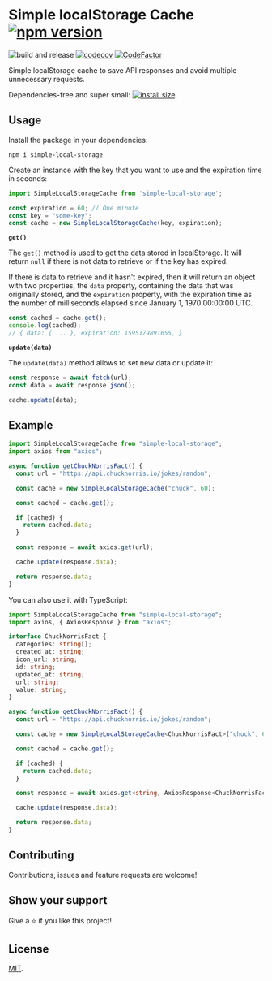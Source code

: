 # Simple localStorage Cache [![npm version](https://badge.fury.io/js/simple-localstorage-cache.svg)](https://www.npmjs.com/package/simple-localstorage-cache)

![build and release](https://github.com/MauricioRobayo/simple-localstorage-cache/workflows/build%20and%20release/badge.svg)
[![codecov](https://codecov.io/gh/MauricioRobayo/simple-localstorage-cache/branch/master/graph/badge.svg)](https://codecov.io/gh/MauricioRobayo/simple-localstorage-cache)
[![CodeFactor](https://www.codefactor.io/repository/github/mauriciorobayo/simple-localstorage-cache/badge)](https://www.codefactor.io/repository/github/mauriciorobayo/simple-localstorage-cache)

Simple localStorage cache to save API responses and avoid multiple unnecessary requests.

Dependencies-free and super small: [![install size](https://packagephobia.now.sh/badge?p=simple-localstorage-cache)](https://packagephobia.now.sh/result?p=simple-localstorage-cache).

## Usage

Install the package in your dependencies:

```
npm i simple-local-storage
```

Create an instance with the key that you want to use and the expiration time in seconds:

```js
import SimpleLocalStorageCache from 'simple-local-storage';

const expiration = 60; // One minute
const key = "some-key"; 
const cache = new SimpleLocalStorageCache(key, expiration);
```

**`get()`**

The `get()` method is used to get the data stored in localStorage. It will return `null` if there is not data to retrieve or if the key has expired.

If there is data to retrieve and it hasn't expired, then it will return an object with two properties, the `data` property, containing the data that was originally stored, and the `expiration` property, with the expiration time as the number of milliseconds elapsed since January 1, 1970 00:00:00 UTC.

```js
const cached = cache.get();
console.log(cached);
// { data: { ... }, expiration: 1595179891655, }
```

**`update(data)`**

The `update(data)` method allows to set new data or update it:


```js
const response = await fetch(url);
const data = await response.json();

cache.update(data);
```

## Example

```js
import SimpleLocalStorageCache from "simple-local-storage";
import axios from "axios";

async function getChuckNorrisFact() {
  const url = "https://api.chucknorris.io/jokes/random";

  const cache = new SimpleLocalStorageCache("chuck", 60);

  const cached = cache.get();

  if (cached) {
    return cached.data;
  }

  const response = await axios.get(url);

  cache.update(response.data);

  return response.data;
}
```

You can also use it with TypeScript:

```ts
import SimpleLocalStorageCache from "simple-local-storage";
import axios, { AxiosResponse } from "axios";

interface ChuckNorrisFact {
  categories: string[];
  created_at: string;
  icon_url: string;
  id: string;
  updated_at: string;
  url: string;
  value: string;
}

async function getChuckNorrisFact() {
  const url = "https://api.chucknorris.io/jokes/random";

  const cache = new SimpleLocalStorageCache<ChuckNorrisFact>("chuck", 60);

  const cached = cache.get();

  if (cached) {
    return cached.data;
  }

  const response = await axios.get<string, AxiosResponse<ChuckNorrisFact>>(url);

  cache.update(response.data);

  return response.data;
}
```

## Contributing

Contributions, issues and feature requests are welcome!

## Show your support

Give a ⭐️ if you like this project!

## License

[MIT](LICENSE).